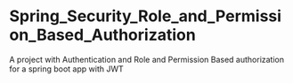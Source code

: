 # Spring_Security_Role_and_Permission_Based_Authorization
A project with Authentication and Role and Permission Based authorization for a spring boot app with JWT
